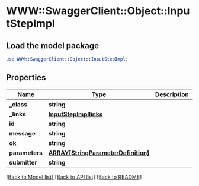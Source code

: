 # WWW::SwaggerClient::Object::InputStepImpl

## Load the model package
```perl
use WWW::SwaggerClient::Object::InputStepImpl;
```

## Properties
Name | Type | Description | Notes
------------ | ------------- | ------------- | -------------
**_class** | **string** |  | [optional] 
**_links** | [**InputStepImpllinks**](InputStepImpllinks.md) |  | [optional] 
**id** | **string** |  | [optional] 
**message** | **string** |  | [optional] 
**ok** | **string** |  | [optional] 
**parameters** | [**ARRAY[StringParameterDefinition]**](StringParameterDefinition.md) |  | [optional] 
**submitter** | **string** |  | [optional] 

[[Back to Model list]](../README.md#documentation-for-models) [[Back to API list]](../README.md#documentation-for-api-endpoints) [[Back to README]](../README.md)


